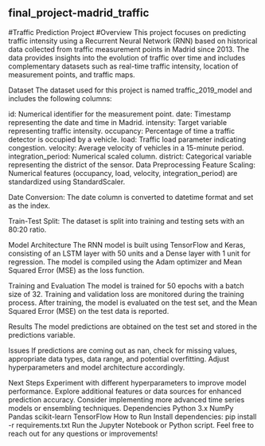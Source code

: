 ## final_project-madrid_traffic

#Traffic Prediction Project
#Overview
This project focuses on predicting traffic intensity using a Recurrent Neural Network (RNN) based on historical data collected from traffic measurement points in Madrid since 2013. The data provides insights into the evolution of traffic over time and includes complementary datasets such as real-time traffic intensity, location of measurement points, and traffic maps.

Dataset
The dataset used for this project is named traffic_2019_model and includes the following columns:

id: Numerical identifier for the measurement point.
date: Timestamp representing the date and time in Madrid.
intensity: Target variable representing traffic intensity.
occupancy: Percentage of time a traffic detector is occupied by a vehicle.
load: Traffic load parameter indicating congestion.
velocity: Average velocity of vehicles in a 15-minute period.
integration_period: Numerical scaled column.
district: Categorical variable representing the district of the sensor.
Data Preprocessing
Feature Scaling:
Numerical features (occupancy, load, velocity, integration_period) are standardized using StandardScaler.

Date Conversion:
The date column is converted to datetime format and set as the index.

Train-Test Split:
The dataset is split into training and testing sets with an 80:20 ratio.

Model Architecture
The RNN model is built using TensorFlow and Keras, consisting of an LSTM layer with 50 units and a Dense layer with 1 unit for regression. The model is compiled using the Adam optimizer and Mean Squared Error (MSE) as the loss function.

Training and Evaluation
The model is trained for 50 epochs with a batch size of 32. Training and validation loss are monitored during the training process. After training, the model is evaluated on the test set, and the Mean Squared Error (MSE) on the test data is reported.

Results
The model predictions are obtained on the test set and stored in the predictions variable.

Issues
If predictions are coming out as nan, check for missing values, appropriate data types, data range, and potential overfitting. Adjust hyperparameters and model architecture accordingly.

Next Steps
Experiment with different hyperparameters to improve model performance.
Explore additional features or data sources for enhanced prediction accuracy.
Consider implementing more advanced time series models or ensembling techniques.
Dependencies
Python 3.x
NumPy
Pandas
scikit-learn
TensorFlow
How to Run
Install dependencies: pip install -r requirements.txt
Run the Jupyter Notebook or Python script.
Feel free to reach out for any questions or improvements!
